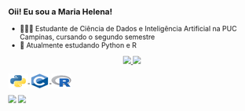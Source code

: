 ### Oii! Eu sou a Maria Helena!

- 👩🏼‍💻 Estudante de Ciência de Dados e Inteligência Artificial na PUC Campinas, cursando o segundo semestre
- 🌱 Atualmente estudando Python e R

<div align="center">
  <a href="https://github.com/mariahelenass">
  <img height="180em" src="https://github-readme-stats.vercel.app/api?username=mariahelenass&show_icons=true&theme=clean&include_all_commits=true&count_private=true"/>
  <img height="180em" src="https://github-readme-stats.vercel.app/api/top-langs/?username=mariahelenass&layout=compact&langs_count=7&theme=clean"/>
</div>

  <div style="display: inline_block"><br>
  <img align="center" alt="Maria-Python" height="30" width="40" src="https://raw.githubusercontent.com/devicons/devicon/master/icons/python/python-original.svg">
  <img align="center" alt="Maria-C" height="30" width="40" src="https://raw.githubusercontent.com/devicons/devicon/master/icons/c/c-original.svg">
  <img align="center" alt="Maria-R" height="30" width="40" src="https://raw.githubusercontent.com/devicons/devicon/master/icons/r/r-original.svg">
 
</div>
 
  
<div> 

  <a href = "mailto:mariahelena3977@gmail.com"><img src="https://img.shields.io/badge/-Gmail-%23333?style=for-the-badge&logo=gmail&logoColor=white" target="_blank"></a>
  <a href="https://www.linkedin.com/in/maria-helena-a08b97223/" target="_blank"><img src="https://img.shields.io/badge/-LinkedIn-%230077B5?style=for-the-badge&logo=linkedin&logoColor=white" target="_blank"></a> 
 
</div>

